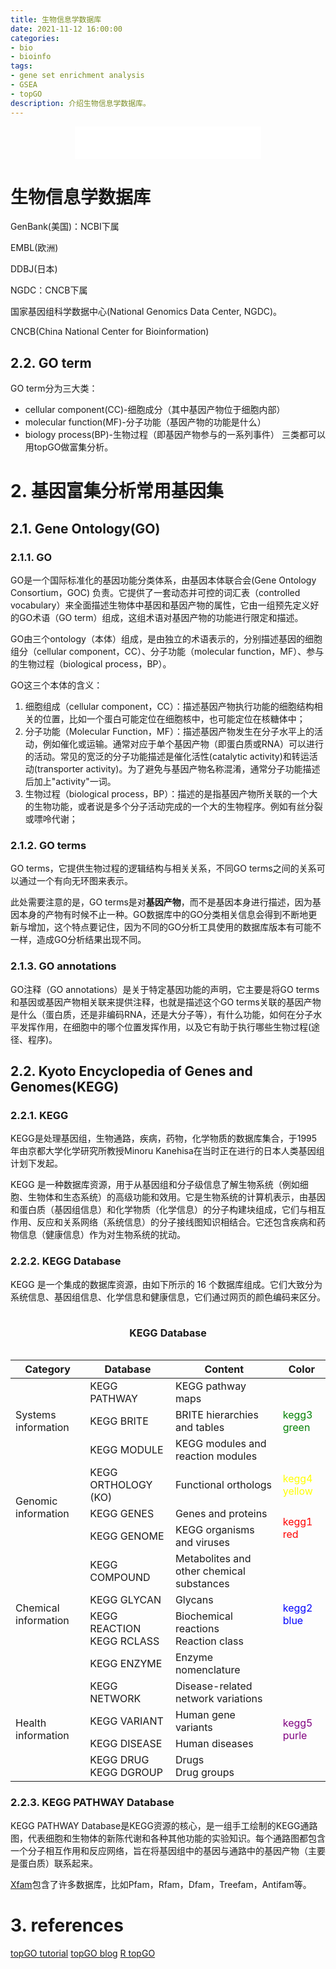 ```yaml
---
title: 生物信息学数据库
date: 2021-11-12 16:00:00
categories: 
- bio
- bioinfo
tags: 
- gene set enrichment analysis
- GSEA
- topGO
description: 介绍生物信息学数据库。
---
```


<div align="middle"><iframe frameborder="no" border="0" marginwidth="0" marginheight="0" width=298 height=52 src="//music.163.com/outchain/player?type=2&id=108151&auto=1&height=32"></iframe></div>

# 生物信息学数据库

GenBank(美国)：NCBI下属

EMBL(欧洲)

DDBJ(日本)


NGDC：CNCB下属

国家基因组科学数据中心(National Genomics Data Center, NGDC)。


CNCB(China National Center for Bioinformation)


## 2.2. GO term
GO term分为三大类：
- cellular component(CC)-细胞成分（其中基因产物位于细胞内部）
- molecular function(MF)-分子功能（基因产物的功能是什么）
- biology process(BP)-生物过程（即基因产物参与的一系列事件）
三类都可以用topGO做富集分析。
# 2. 基因富集分析常用基因集
## 2.1. Gene Ontology(GO)
### 2.1.1. GO
GO是一个国际标准化的基因功能分类体系，由基因本体联合会(Gene Ontology Consortium，GOC) 负责。它提供了一套动态并可控的词汇表（controlled vocabulary）来全面描述生物体中基因和基因产物的属性，它由一组预先定义好的GO术语（GO term）组成，这组术语对基因产物的功能进行限定和描述。

GO由三个ontology（本体）组成，是由独立的术语表示的，分别描述基因的细胞组分（cellular component，CC）、分子功能（molecular function，MF）、参与的生物过程（biological process，BP）。

GO这三个本体的含义：
1. 细胞组成（cellular component，CC）：描述基因产物执行功能的细胞结构相关的位置，比如一个蛋白可能定位在细胞核中，也可能定位在核糖体中；
2. 分子功能（Molecular Function，MF）：描述基因产物发生在分子水平上的活动，例如催化或运输。通常对应于单个基因产物（即蛋白质或RNA）可以进行的活动。常见的宽泛的分子功能描述是催化活性(catalytic activity)和转运活动(transporter activity)。为了避免与基因产物名称混淆，通常分子功能描述后加上"activity"一词。
3. 生物过程（biological process，BP）：描述的是指基因产物所关联的一个大的生物功能，或者说是多个分子活动完成的一个大的生物程序。例如有丝分裂或嘌呤代谢；

### 2.1.2. GO terms
GO terms，它提供生物过程的逻辑结构与相关关系，不同GO terms之间的关系可以通过一个有向无环图来表示。

此处需要注意的是，GO terms是对**基因产物**，而不是基因本身进行描述，因为基因本身的产物有时候不止一种。GO数据库中的GO分类相关信息会得到不断地更新与增加，这个特点要记住，因为不同的GO分析工具使用的数据库版本有可能不一样，造成GO分析结果出现不同。

### 2.1.3. GO annotations
GO注释（GO annotations）是关于特定基因功能的声明，它主要是将GO terms和基因或基因产物相关联来提供注释，也就是描述这个GO terms关联的基因产物是什么（蛋白质，还是非编码RNA，还是大分子等），有什么功能，如何在分子水平发挥作用，在细胞中的哪个位置发挥作用，以及它有助于执行哪些生物过程(途径、程序)。

## 2.2. Kyoto Encyclopedia of Genes and Genomes(KEGG)
### 2.2.1. KEGG
KEGG是处理基因组，生物通路，疾病，药物，化学物质的数据库集合，于1995年由京都大学化学研究所教授Minoru Kanehisa在当时正在进行的日本人类基因组计划下发起。

KEGG 是一种数据库资源，用于从基因组和分子级信息了解生物系统（例如细胞、生物体和生态系统）的高级功能和效用。它是生物系统的计算机表示，由基因和蛋白质（基因组信息）和化学物质（化学信息）的分子构建块组成，它们与相互作用、反应和关系网络（系统信息）的分子接线图知识相结合。它还包含疾病和药物信息（健康信息）作为对生物系统的扰动。

### 2.2.2. KEGG Database
KEGG 是一个集成的数据库资源，由如下所示的 16 个数据库组成。它们大致分为系统信息、基因组信息、化学信息和健康信息，它们通过网页的颜色编码来区分。

<table>
<caption><h4>KEGG Database</h4></caption>
<thead>
<tr>
<th>Category</th>
<th>Database</th>
<th>Content</th>
<th>Color</th>
</tr>
</thead>
</tbody>
<tr>
<td rowspan="3">Systems information</td>
<td>KEGG PATHWAY</td>
<td>KEGG pathway maps</td>
<td rowspan="3"><font color=green>kegg3</br>green</font></td>
</tr>
<tr>
<td>KEGG BRITE</td>
<td>BRITE hierarchies and tables</td>
</tr>
<tr>
<td>KEGG MODULE</td>
<td>KEGG modules and reaction modules</td>
</tr>
<tr>
<td rowspan="3">Genomic information</td>
<td>KEGG ORTHOLOGY (KO)</td>
<td>Functional orthologs</td>
<td><font color=yellow>kegg4 yellow</font></td>
</tr>
<tr>
<td>KEGG GENES</td>
<td>Genes and proteins</td>
<td rowspan="2"><font color=red>kegg1</br>red</font></td>
</tr>
<tr>
<td>KEGG GENOME</td>
<td>KEGG organisms and viruses</td>
</tr>
<tr>
<td rowspan="4">Chemical information</td>
<td>KEGG COMPOUND</td>
<td>Metabolites and other chemical substances</td>
<td rowspan="4"><font color=blue>kegg2</br>blue</font></td>
</tr>
<tr>
<td>KEGG GLYCAN</td>
<td>Glycans</td>
</tr>
<tr>
<td>KEGG REACTION</br>KEGG RCLASS</td>
<td>Biochemical reactions</br>Reaction class</td>
</tr>
<tr>
<td>KEGG ENZYME</td>
<td>Enzyme nomenclature</td>
</tr>
<tr>
<td rowspan="4">Health information</td>
<td>KEGG NETWORK</td>
<td>Disease-related network variations</td>
<td rowspan="4"><font color=purple>kegg5</br>purle</font></td>
</tr>
<tr>
<td>KEGG VARIANT</td>
<td>Human gene variants</td>
</tr>
<tr>
<td>KEGG DISEASE</td>
<td>Human diseases</td>
</tr>
<tr>
<td>KEGG DRUG</br>KEGG DGROUP</td>
<td>Drugs</br>Drug groups</td>
</tr>
</tbody>
</table>

### 2.2.3. KEGG PATHWAY Database
KEGG PATHWAY Database是KEGG资源的核心，是一组手工绘制的KEGG通路图，代表细胞和生物体的新陈代谢和各种其他功能的实验知识。每个通路图都包含一个分子相互作用和反应网络，旨在将基因组中的基因与通路中的基因产物（主要是蛋白质）联系起来。

[Xfam](http://xfam.org/)包含了许多数据库，比如Pfam，Rfam，Dfam，Treefam，Antifam等。

# 3. references
[topGO tutorial](https://bioconductor.org/packages/release/bioc/vignettes/topGO/inst/doc/topGO.pdf)
[topGO blog](https://datacatz.wordpress.com/2018/01/19/gene-set-enrichment-analysis-with-topgo-part-1/)
[R topGO](https://www.codenong.com/cs105162324/)
